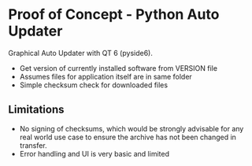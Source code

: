 Proof of Concept - Python Auto Updater
===

Graphical Auto Updater with QT 6 (pyside6).

- Get version of currently installed software from VERSION file
- Assumes files for application itself are in same folder
- Simple checksum check for downloaded files

## Limitations

- No signing of checksums, which would be strongly advisable for any real world use case to ensure the archive has not
  been changed in transfer.
- Error handling and UI is very basic and limited
